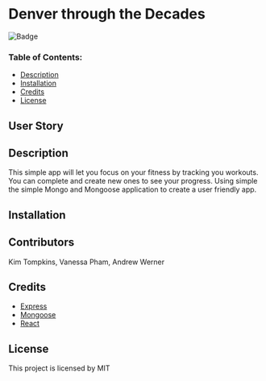 # Denver through the Decades

![Badge](https://img.shields.io/static/v1?label=License&message=MIT&color=9cf)

### Table of Contents:
* [Description](##-Description)
* [Installation](##-Installation)
* [Credits](##-Credits)
* [License](##-License)

## User Story



## Description

This simple app will let you focus on your fitness by tracking you workouts. You can complete and create new ones to see your progress. Using simple the simple Mongo and Mongoose application to create a user friendly app.

## Installation



## Contributors
Kim Tompkins, Vanessa Pham, Andrew Werner

## Credits

* [Express](https://www.npmjs.com/package/express)
* [Mongoose](https://www.npmjs.com/package/mongoose)
* [React](https://www.npmjs.com/package/morgan)

## License

This project is licensed by MIT
